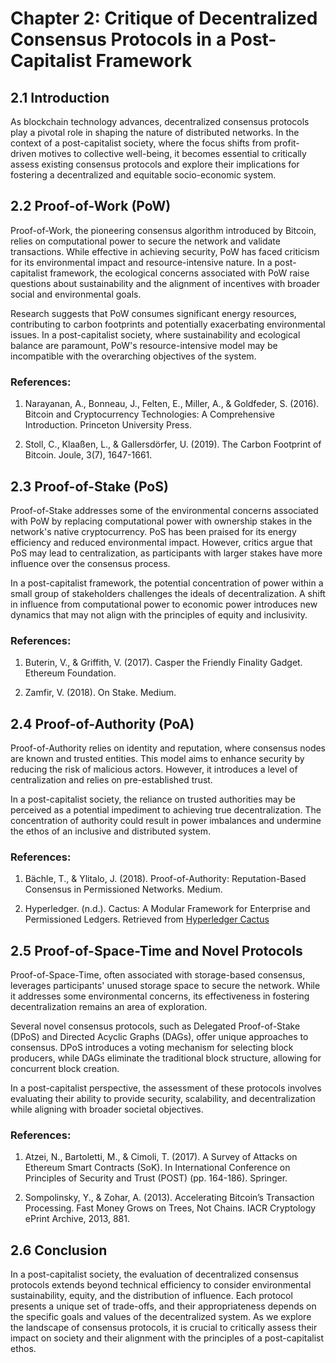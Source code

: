 # Chapter 2: Critique of Decentralized Consensus Protocols in a Post-Capitalist Framework

## 2.1 Introduction

As blockchain technology advances, decentralized consensus protocols play a pivotal role in shaping the nature of distributed networks. In the context of a post-capitalist society, where the focus shifts from profit-driven motives to collective well-being, it becomes essential to critically assess existing consensus protocols and explore their implications for fostering a decentralized and equitable socio-economic system.

## 2.2 Proof-of-Work (PoW)

Proof-of-Work, the pioneering consensus algorithm introduced by Bitcoin, relies on computational power to secure the network and validate transactions. While effective in achieving security, PoW has faced criticism for its environmental impact and resource-intensive nature. In a post-capitalist framework, the ecological concerns associated with PoW raise questions about sustainability and the alignment of incentives with broader social and environmental goals.

Research suggests that PoW consumes significant energy resources, contributing to carbon footprints and potentially exacerbating environmental issues. In a post-capitalist society, where sustainability and ecological balance are paramount, PoW's resource-intensive model may be incompatible with the overarching objectives of the system.

### References:

1. Narayanan, A., Bonneau, J., Felten, E., Miller, A., & Goldfeder, S. (2016). Bitcoin and Cryptocurrency Technologies: A Comprehensive Introduction. Princeton University Press.

2. Stoll, C., Klaaßen, L., & Gallersdörfer, U. (2019). The Carbon Footprint of Bitcoin. Joule, 3(7), 1647-1661.

## 2.3 Proof-of-Stake (PoS)

Proof-of-Stake addresses some of the environmental concerns associated with PoW by replacing computational power with ownership stakes in the network's native cryptocurrency. PoS has been praised for its energy efficiency and reduced environmental impact. However, critics argue that PoS may lead to centralization, as participants with larger stakes have more influence over the consensus process.

In a post-capitalist framework, the potential concentration of power within a small group of stakeholders challenges the ideals of decentralization. A shift in influence from computational power to economic power introduces new dynamics that may not align with the principles of equity and inclusivity.

### References:

1. Buterin, V., & Griffith, V. (2017). Casper the Friendly Finality Gadget. Ethereum Foundation.

2. Zamfir, V. (2018). On Stake. Medium.

## 2.4 Proof-of-Authority (PoA)

Proof-of-Authority relies on identity and reputation, where consensus nodes are known and trusted entities. This model aims to enhance security by reducing the risk of malicious actors. However, it introduces a level of centralization and relies on pre-established trust.

In a post-capitalist society, the reliance on trusted authorities may be perceived as a potential impediment to achieving true decentralization. The concentration of authority could result in power imbalances and undermine the ethos of an inclusive and distributed system.

### References:

1. Bächle, T., & Ylitalo, J. (2018). Proof-of-Authority: Reputation-Based Consensus in Permissioned Networks. Medium.

2. Hyperledger. (n.d.). Cactus: A Modular Framework for Enterprise and Permissioned Ledgers. Retrieved from [Hyperledger Cactus](https://www.hyperledger.org/use/cactus)

## 2.5 Proof-of-Space-Time and Novel Protocols

Proof-of-Space-Time, often associated with storage-based consensus, leverages participants' unused storage space to secure the network. While it addresses some environmental concerns, its effectiveness in fostering decentralization remains an area of exploration.

Several novel consensus protocols, such as Delegated Proof-of-Stake (DPoS) and Directed Acyclic Graphs (DAGs), offer unique approaches to consensus. DPoS introduces a voting mechanism for selecting block producers, while DAGs eliminate the traditional block structure, allowing for concurrent block creation.

In a post-capitalist perspective, the assessment of these protocols involves evaluating their ability to provide security, scalability, and decentralization while aligning with broader societal objectives.

### References:

1. Atzei, N., Bartoletti, M., & Cimoli, T. (2017). A Survey of Attacks on Ethereum Smart Contracts (SoK). In International Conference on Principles of Security and Trust (POST) (pp. 164-186). Springer.

2. Sompolinsky, Y., & Zohar, A. (2013). Accelerating Bitcoin’s Transaction Processing. Fast Money Grows on Trees, Not Chains. IACR Cryptology ePrint Archive, 2013, 881.

## 2.6 Conclusion

In a post-capitalist society, the evaluation of decentralized consensus protocols extends beyond technical efficiency to consider environmental sustainability, equity, and the distribution of influence. Each protocol presents a unique set of trade-offs, and their appropriateness depends on the specific goals and values of the decentralized system. As we explore the landscape of consensus protocols, it is crucial to critically assess their impact on society and their alignment with the principles of a post-capitalist ethos.